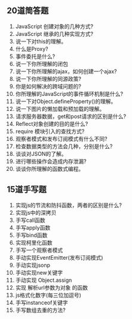 ## 20道简答题

1. JavaScript 创建对象的几种方式?
2. JavaScript 继承的几种实现方式?
3. 说一下对this的理解。
4. 什么是Proxy?
5. 事件委托是什么?
6. 说一下你所理解的闭包
7. 说一下你所理解的ajax，如何创建一个ajax?
8. 说一下你所理解的同源政策?
9. 你是如何解决的跨域问题的?
10. 你所理解的JavaScript的事件循环机制是什么?
11. 说一下对Object.defineProperty()的理解。
12. 说一下图片的懒加载和预加载的理解。
13. 请求服务器数据，get和post请求的区别是什么?
14. Reflect对象创建的目的是什么?
15. require 模块引入的查找方式?
16. 观察者模式和发布订阅模式有什么不同?
17. 检查数据类型的方法会几种，分别是什么?
18. 谈谈对JSON的了解。
19. 进行哪些操作会造成内存泄漏?
20. 谈谈你所理解的函数式编程。

## 15道手写题

1. 实现js的节流和防抖函数，两者的区别是什么?
2. 实现js中的深拷贝
3. 手写call函数
4. 手写apply函数
5. 手写bind函数
6. 实现柯里化函数
7. 手写一个观察者模式
8. 手动实现EventEmitter(发布订阅模式)
9. 手动实现jsonp
10. 手动实现new关键字
11. 手动实现 Object.assign
12. 实现 解析url参数为对象 的函数
13. js格式化数字(每三位加逗号)
14. 手写instanceof关键字
15. 手写数组去重的方法?
